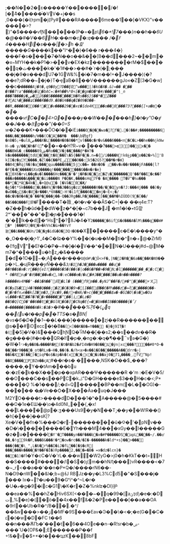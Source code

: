 ;��N��2�ε�����Y� ���� ��/�![�4͊�����ͭ�VV�+j��s
,0���{�i(Ͱpm�j{Py#���RA����6me��1��[�VKX}"v������>?}"�$����vfƝ�����(P�=�_p\԰6�*!7���}n��h��6U�@��#�V��6H�:��m�c�:q����	ߓ�/�4���Hi�s���|�>h	�캁�����G���_�k��"l^��)�6��
r���4�}���F�s����7�N��o��&��[B��d���2~��m��x~MYH��k�P1�>��v�EX�kz��������rM�$����q�ٿ����k�'�1#��>��#�´r�(�;��� ��j�9�x���dU7�1GW&%�i�7�m��!+�J����)(�?��e?;dR��~�j�}T�ҿaB�8��V������gJo«�Z[3�G�w]��c�*`�����Aj�t�,q9�0y?D��ȨQ^w���|)�kG�X�.&)=��
��� �Y��7!a"����p�ʮ�bAC=:�#h��%*В<[��gm�D� *�#/����"\_n ���T����ȳ�ڝ�J6��S��������N�Rs��$}S��*�Z��� �߉AL%����ʑC���Ќ��d9.�B�U4��q�I�09�D��-��R,� ���8�O� �!��v����29��x¢�ĭde4K��o��۝0���73?���{[+a�Խ`���
����vŕC��4>Q޼����y��W������h]�t�y"O�y̸��J��.�(tg��"{��0=S w�2�*��K*���ÕO�I��iE`i���O�@��wa�?f�.�(��#;���������6���L�������h/W��(C�A��M�	���\b砃gf}�nB�5;+�ul8ڝ���X�L����H�8� 8��*vΐ���c�r�v&���6���<n�C�L>��he��ǶjkNwH-a�
y/���h�F(`*��=��H?R~v�
���?`���>ɶ}}��jx��
���BW&�_c�����89ڜ�Ro��V�j�����@*�W?� k�ʘ�������tdU���t�8��E\�5{��F��.n=�{/i����N!kθڠp��o��2�>%׀'BkII�z�yY����,�Zl��{��PEۻ��O��:k5�2G5?��M�r�W}��04�Rq|N�)�a���quu����8��5jc��= ��n�0� ;��v�v��r����jFA���|l?�Fʧ�ᱹ������SXoQ����q!���������G��m�r�e}�0X6�rvL� �g�u�l����6Hc����'�ˤj�R�U��z�Z\�������Q'��f��E�c��? ���ƶ�����&ީ�����ii����N P�Q�K,����sHq7F� �A����
T�V^�%u��� ��* �*Թ�4k�,�+Q@u�
[�Vă�0�Җ/�ڠS�t*Sk����z�L��A%�Y��J��$g�zz������V��/ ��Qyn�?J:���4j���
��)�y �wO�ٞ�ڻ$�c�V�r���\*6N��-H!�i1f���6��mj�~E<;�/��c�V�0�4��ˇ��P����j��-Q��JRg��LR�����]����M�%IÙDD(9�[��/��S��Q���F窌�`F����T�䉠؀�t�v�'��ĂS�C=|��
��ӈ4e:T?�Z��򼫎h�ûd��dW� z�̷*�[�~c7b��J
�m1�I�٭tG핱2*'���"��"�)�̥n����1�!�'�lk��d[�^Hs^�?8J�4�Y`2������6ifG�d���A�lM\���q��W#�*
|���MJ|�N�>�k%%C�&>��YvY늍��i����Un/I��ƺ�id &�O�3Q˧� O�`�X���� �є�E�\����y^��_O���j�̮>1'_4�C�Ҩ��Y%��(�u��M�ti�^n�+@�ZrM}�(!fgV"�Eȑ�G�P�~#�]�l�V��^��N�U���j#d~@M�m7�^����u�hzز�&����
�d�1O�~�;A���r���`U@d#\�Ǔ<>F�,|N�J�R��6a����K�N9�`�p�>L۔�ujR���_yÑ���&`3/�1h�J����w���� ��u� ��Y��$�x�:r��@{eI!����6�5�(��(�|o��G�P��>�9�N;�l��������_��;C�*
0�REnӻ�'�䊸 ����w�x,V�:eC���e�/�u�#J�����Ξ��u�n��n����?k����Wv4M��'-��1�N��՟阏�Ll� (���f9m��.�yNJ^��F�/#�"����+˹X؈؅|�C�yZ&�j4�?���Q���;�2�C�3�9>�|I��E䚇��Ͼ�R%���z�=ł�����Q��-��r�fnޘn��k[Z�m�3,kc�9,��/+�WA/�>c{������Ճw�-�GI�D\�s�w�Oa
vL���r�Z��7�?��r������^��|i֑;�Lz�D ��5�Q]CO�'��6��t��GlN�G�]�CNq�E{=��bW�݁�I8��O����{�˝/�=������{����A�k:�1�`>�#����� %ܸ7ڼ)�6q ��{u�t��p��TTS�s�BN|�vs�6�D��1~��L�_��]������ɀi��R��������@s��#iOeϲc�t�B`��[<]��K�B�=Y���
�}�j 9IT֪�!�(`�5]�V�}&ؖ���QhƝQ�؆M��[��s2;��s��dv��R� �g����{#�e��QR�I!�p�,�ng�:�q�¶��΅vǝ�G�}�W�1`ʴ>�y��ޒ�8� ���R�Ķ(�t�R�bߝ�2I4W�H9�B��ݎ�ӱn|xc���?��#0*O~�����r9����_ot�RLx�~H�,��(�.�/h<a>�v��1�E�������A� �drr�ݲ|��b�X�l��)�iqP�o$�zp�k�(x��˻c��i��аj؄����ۄ71�0fV^Np!��O����РBZm��ςA`#��r�s�
����,NSK�O��$_���?����,�Y��tAm���bu �:�zE�k��X���p��xpAR���Ѱ���� ��R
�'m
:�E�V�5/��O���C��s��PC�kݢ"D�GH����e$3��H�c�<;P*����Ǫ
%�1���/;�d=Q΋�����BP��m(�L��OG)�-�����	�߽�Ve��Ѻ�X�� �Āa�uq�J��� M2YO����t>����dD���1�ʰ�A�����@�5����#��O�1e�EШ��\o�4d0NI_��{,�x!��L����@p�:ʒ���Uѕ9�y�N��Tݬ��y��W!R��(}�h[���]��sK|?Xe�V��fn�%���O�r-��������ũ�Ϙ�'�pNv���D�\������ؒ��E�Yh���M4���xGy��I�����G�z�u�����l`�Y'�T����yл��F���b�x�#P�����DS�apL����~/.��ꕠ��,�!g9k�R,���Β&���!�*�ow�rc��/�I�-������k�ld*+s}�ִ�>��� ���{���\_",L�Ե�r%��I�iJ�fL��[�$�cR|������k�����Y��F�Ĭ�)Rp����2,���=�B� =x�dz�lcn}�
���1)�F`I�Y�cC�V�'rL� .��w�W2yG�>j0�h�KkT��t=H��S����#����/l�S�)լ{m��hNԮ���}vR����<�7�~_r<��a��'��n�P*Q�/����rN6��-N�D9�nW��&I�;b+@̕(J
RBJz��y�L3%Cd֓5�"�S���j�
���
lx�+?�u��9�Gˣi^�^~L�r� �U�ޡ�g�9�ic�G1\�K�r�Z�%nkʫ�Dl}护��ea��%��hZ�Hiv6SX(< ���~�q�99�[aݵҭdׇ\�e�:�Dت,%�e}�(�ö��4x��f&�2�Pe��򏂋��[��a��OA �9rI��Ub�R�^/B�\�.�^/��&w���>��ژ�MF�9S���Eav�Ͽ��\\�<�;�e(G��C�׆�(�w�D�FC
t��6
��n���ѪҦ�'���t�6��4Oe��n-�R!sr�b�ۻ-���`U�[OP&�;E׿������P��f +!&�v�$+\*ׁ�t���ҵzƘ��8bF
